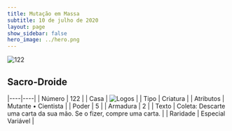 ```yaml
---
title: Mutação em Massa
subtitle: 10 de julho de 2020
layout: page
show_sidebar: false
hero_image: ../hero.png
---
```


![122](https://cdn.keyforgegame.com/media/card_front/pt/479_122_W4334RRG8W6_pt.png)

## Sacro-Droide

|----|----|
| Número | 122 |
| Casa | ![Logos](https://archonarcana.com/images/thumb/c/ce/Logos.png/22px-Logos.png "Logos") |
| Tipo | Criatura |
| Atributos | Mutante • Cientista |
| Poder | 5 |
| Armadura | 2 |
| Texto | Coleta: Descarte uma carta da sua mão. Se o fizer, compre uma carta. |
| Raridade | Especial Variável |
